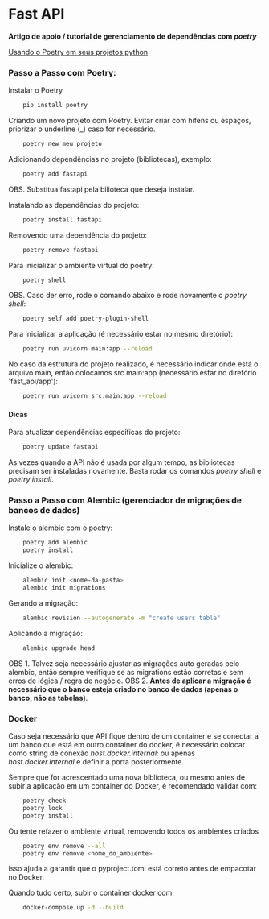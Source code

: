 # Fast API

**Artigo de apoio / tutorial de gerenciamento de dependências com *poetry***

[Usando o Poetry em seus projetos python](https://medium.com/@volneycasas/usando-o-poetry-em-seus-projetos-python-70be5f018281)

### Passo a Passo com Poetry:

Instalar o Poetry

```bash
    pip install poetry
```

Criando um novo projeto com Poetry. Evitar criar com hífens ou espaços, priorizar o underline (_) caso for necessário.
```bash
    poetry new meu_projeto
```

Adicionando dependências no projeto (bibliotecas), exemplo:

```bash
    poetry add fastapi
```
OBS. Substitua fastapi pela bilioteca que deseja instalar.

Instalando as dependências do projeto:

```bash
    poetry install fastapi
```

Removendo uma dependência do projeto:

```bash
    poetry remove fastapi
```

Para inicializar o ambiente virtual do poetry:

```bash
    poetry shell
```
OBS. Caso der erro, rode o comando abaixo e rode novamente o *poetry shell*:

```bash
    poetry self add poetry-plugin-shell
```

Para inicializar a aplicação (é necessário estar no mesmo diretório):

```bash
    poetry run uvicorn main:app --reload
```

No caso da estrutura do projeto realizado, é necessário indicar onde está o arquivo main, então colocamos src.main:app (necessário estar no diretório 'fast_api/app'):

```bash
    poetry run uvicorn src.main:app --reload
```

#### Dicas

Para atualizar dependências específicas do projeto:

```bash
    poetry update fastapi
```

As vezes quando a API não é usada por algum tempo, as bibliotecas precisam ser instaladas novamente. Basta rodar os comandos *poetry shell* e *poetry install*.

### Passo a Passo com Alembic (gerenciador de migrações de bancos de dados)

Instale o alembic com o poetry:

```bash
    poetry add alembic
    poetry install
```

Inicialize o alembic:

```bash
    alembic init <nome-da-pasta>
    alembic init migrations
```

Gerando a migração:
```bash
    alembic revision --autogenerate -m "create users table"
```

Aplicando a migração:
```bash
    alembic upgrade head
```

OBS 1. Talvez seja necessário ajustar as migrações auto geradas pelo alembic, então sempre verifique se as migrations estão corretas e sem erros de lógica / regra de negócio.
OBS 2. **Antes de aplicar a migração é necessário que o banco esteja criado no banco de dados (apenas o banco, não as tabelas)**.

### Docker

Caso seja necessário que API fique dentro de um container e se conectar a um banco que está em outro container do docker, é necessário colocar como string de conexão *host.docker.internal:<porta>* ou apenas *host.docker.internal* e definir a porta posteriormente.

Sempre que for acrescentado uma nova biblioteca, ou mesmo antes de subir a aplicação em um container do Docker, é recomendado validar com:

```bash
    poetry check
    poetry lock
    poetry install
```

Ou tente refazer o ambiente virtual, removendo todos os ambientes criados

```bash
    poetry env remove --all
    poetry env remove <nome_do_ambiente>
```

Isso ajuda a garantir que o pyproject.toml está correto antes de empacotar no Docker.

Quando tudo certo, subir o container docker com:

```bash
    docker-compose up -d --build
```